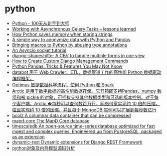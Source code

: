 python 
======

- [Python - 100天从新手到大师](https://github.com/jackfrued/Python-100-Days)
- [Working with Asynchronous Celery Tasks – lessons learned](https://blog.daftcode.pl/working-with-asynchronous-celery-tasks-lessons-learned-32bb7495586b)
- [How Python saves memory when storing strings](https://rushter.com/blog/python-strings-and-memory/)
- [A simple way to anonymize data with Python and Pandas](https://dev.to/r0f1/a-simple-way-to-anonymize-data-with-python-and-pandas-79g)
- [Bringing macros to Python by abusing type annotations](https://tinkering.xyz/abusing-type-annotations/)
- [An Asyncio socket tutorial](https://medium.com/@pgjones/an-asyncio-socket-tutorial-5e6f3308b8b0)
- [django-shapeshifter A CBV to handle multiple forms in one view](https://github.com/kennethlove/django-shapeshifter)
- [How to Create Custom Django Management Commands](https://simpleisbetterthancomplex.com/tutorial/2018/08/27/how-to-create-custom-django-management-commands.html)
- [Python Pandas: Tricks & Features You May Not Know](https://realpython.com/python-pandas-tricks/)
- [databot 用于 Web Crawler、ETL、数据管道工作的高性能 Python 数据驱动编程框架。](https://github.com/kkyon/botflow)
- [Optimus 敏捷数据科学流程，使用 Python 和 Spark](https://github.com/ironmussa/Optimus)
- [Arctic  是用于数字数据的高性能数据存储。它开箱即支持Pandas、numpy 数组和被 pickle 的对象，可插拔支持其他数据类型和可选的版本控制。对于每个客户端，Arctic �每秒可以查询数百万行，网络带宽实现约 10 倍的压缩，磁盘实现约 10 倍的压缩，并且每个 MongoDB 实例可以扩展到每秒数亿行](https://github.com/manahl/arctic)
- [bcolz A columnar data container that can be compressed](https://github.com/Blosc/bcolz)
- [mapd-core The MapD Core database ](https://www.mapd.com/)
- [timescaledb An open-source time-series database optimized for fast ingest and complex queries. Engineered up from PostgreSQL, packaged as an extension](http://www.timescale.com/)
- [dynamic-rest Dynamic extensions for Django REST Framework](https://github.com/AltSchool/dynamic-rest)
- [python对象及内存模型源码分析](https://github.com/Junnplus/blog/issues?page=1&q=is%3Aissue+is%3Aopen)
